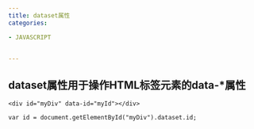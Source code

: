 ```yaml
---
title: dataset属性
categories: 

- JAVASCRIPT


---
```


## dataset属性用于操作HTML标签元素的data-*属性

```
<div id="myDiv" data-id="myId"></div>

var id = document.getElementById("myDiv").dataset.id;
```